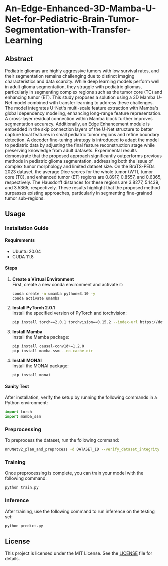 # An-Edge-Enhanced-3D-Mamba-U-Net-for-Pediatric-Brain-Tumor-Segmentation-with-Transfer-Learning

## Abstract
Pediatric gliomas are highly aggressive tumors with low survival rates, and their segmentation remains challenging due to distinct imaging characteristics and data scarcity. While deep learning models perform well in adult glioma segmentation, they struggle with pediatric gliomas, particularly in segmenting complex regions such as the tumor core (TC) and enhancing tumor (ET). This study proposes a solution using a 3D Mamba U-Net model combined with transfer learning to address these challenges. The model integrates U-Net's multi-scale feature extraction with Mamba's global dependency modeling, enhancing long-range feature representation. A cross-layer residual connection within Mamba block further improves segmentation accuracy. Additionally, an Edge Enhancement module is embedded in the skip connection layers of the U-Net structure to better capture local features in small pediatric tumor regions and refine boundary detection. A decoder fine-tuning strategy is introduced to adapt the model to pediatric data by adjusting the final feature reconstruction stage while preserving knowledge from adult datasets. Experimental results demonstrate that the proposed approach significantly outperforms previous methods in pediatric glioma segmentation, addressing both the issue of complex tumor morphology and limited dataset size. On the BraTS-PEDs 2023 dataset, the average Dice scores for the whole tumor (WT), tumor core (TC), and enhanced tumor (ET) regions are 0.8917, 0.8557, and 0.6365, respectively. The Hausdorff distances for these regions are 3.8277, 5.1439, and 3.5365, respectively. These results highlight that the proposed method surpasses existing approaches, particularly in segmenting fine-grained tumor sub-regions.

## Usage

### Installation Guide

#### Requirements
- Ubuntu 20.04
- CUDA 11.8

#### Steps

1. **Create a Virtual Environment**  
   First, create a new conda environment and activate it:  
   ```bash
   conda create -n umamba python=3.10 -y  
   conda activate umamba
   ```

2. **Install PyTorch 2.0.1**  
   Install the specified version of PyTorch and torchvision:  
   ```bash
   pip install torch==2.0.1 torchvision==0.15.2 --index-url https://download.pytorch.org/whl/cu118
   ```

3. **Install Mamba**  
   Install the Mamba package:  
   ```bash
   pip install causal-conv1d>=1.2.0  
   pip install mamba-ssm --no-cache-dir
   ```

4. **Install MONAI**  
   Install the MONAI package:  
   ```bash
   pip install monai
   ```

#### Sanity Test

After installation, verify the setup by running the following commands in a Python environment:
```python
import torch
import mamba_ssm
```

### Preprocessing

To preprocess the dataset, run the following command:
```bash
nnUNetv2_plan_and_preprocess -d DATASET_ID --verify_dataset_integrity
```

### Training

Once preprocessing is complete, you can train your model with the following command:
```bash
python train.py
```

### Inference

After training, use the following command to run inference on the testing set:
```bash
python predict.py
```

## License

This project is licensed under the MIT License. See the [LICENSE](LICENSE) file for details.
